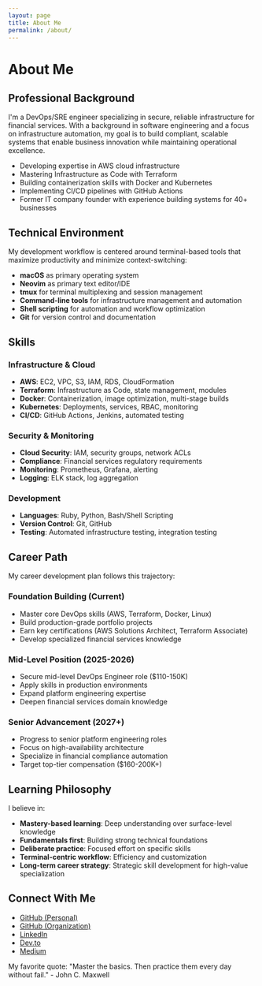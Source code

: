 ```yaml
---
layout: page
title: About Me
permalink: /about/
---
```


# About Me

<div class="content-section with-divider">
  <h2>Professional Background</h2>
  <p class="page-intro">
    I'm a DevOps/SRE engineer specializing in secure, reliable infrastructure for financial services. With a background in software engineering and a focus on infrastructure automation, my goal is to build compliant, scalable systems that enable business innovation while maintaining operational excellence.
  </p>

  <ul>
    <li>Developing expertise in AWS cloud infrastructure</li>
    <li>Mastering Infrastructure as Code with Terraform</li>
    <li>Building containerization skills with Docker and Kubernetes</li>
    <li>Implementing CI/CD pipelines with GitHub Actions</li>
    <li>Former IT company founder with experience building systems for 40+ businesses</li>
  </ul>
</div>

<div class="content-section with-divider">
  <h2>Technical Environment</h2>
  <p>My development workflow is centered around terminal-based tools that maximize productivity and minimize context-switching:</p>
  <ul>
    <li><strong>macOS</strong> as primary operating system</li>
    <li><strong>Neovim</strong> as primary text editor/IDE</li>
    <li><strong>tmux</strong> for terminal multiplexing and session management</li>
    <li><strong>Command-line tools</strong> for infrastructure management and automation</li>
    <li><strong>Shell scripting</strong> for automation and workflow optimization</li>
    <li><strong>Git</strong> for version control and documentation</li>
  </ul>
</div>

<div class="content-section with-divider">
  <h2>Skills</h2>
  
  <div class="skill-category with-divider">
    <h3>Infrastructure & Cloud</h3>
    <ul>
      <li><strong>AWS</strong>: EC2, VPC, S3, IAM, RDS, CloudFormation</li>
      <li><strong>Terraform</strong>: Infrastructure as Code, state management, modules</li>
      <li><strong>Docker</strong>: Containerization, image optimization, multi-stage builds</li>
      <li><strong>Kubernetes</strong>: Deployments, services, RBAC, monitoring</li>
      <li><strong>CI/CD</strong>: GitHub Actions, Jenkins, automated testing</li>
    </ul>
  </div>

  <div class="skill-category with-divider">
    <h3>Security & Monitoring</h3>
    <ul>
      <li><strong>Cloud Security</strong>: IAM, security groups, network ACLs</li>
      <li><strong>Compliance</strong>: Financial services regulatory requirements</li>
      <li><strong>Monitoring</strong>: Prometheus, Grafana, alerting</li>
      <li><strong>Logging</strong>: ELK stack, log aggregation</li>
    </ul>
  </div>

  <div class="skill-category">
    <h3>Development</h3>
    <ul>
      <li><strong>Languages</strong>: Ruby, Python, Bash/Shell Scripting</li>
      <li><strong>Version Control</strong>: Git, GitHub</li>
      <li><strong>Testing</strong>: Automated infrastructure testing, integration testing</li>
    </ul>
  </div>
</div>

<div class="content-section with-divider">
  <h2>Career Path</h2>
  <p>My career development plan follows this trajectory:</p>

  <div class="career-stage">
    <h3>Foundation Building (Current)</h3>
    <ul>
      <li>Master core DevOps skills (AWS, Terraform, Docker, Linux)</li>
      <li>Build production-grade portfolio projects</li>
      <li>Earn key certifications (AWS Solutions Architect, Terraform Associate)</li>
      <li>Develop specialized financial services knowledge</li>
    </ul>
  </div>

  <div class="career-stage">
    <h3>Mid-Level Position (2025-2026)</h3>
    <ul>
      <li>Secure mid-level DevOps Engineer role ($110-150K)</li>
      <li>Apply skills in production environments</li>
      <li>Expand platform engineering expertise</li>
      <li>Deepen financial services domain knowledge</li>
    </ul>
  </div>

  <div class="career-stage">
    <h3>Senior Advancement (2027+)</h3>
    <ul>
      <li>Progress to senior platform engineering roles</li>
      <li>Focus on high-availability architecture</li>
      <li>Specialize in financial compliance automation</li>
      <li>Target top-tier compensation ($160-200K+)</li>
    </ul>
  </div>
</div>

<div class="content-section with-divider">
  <h2>Learning Philosophy</h2>
  <p>I believe in:</p>
  <ul>
    <li><strong>Mastery-based learning</strong>: Deep understanding over surface-level knowledge</li>
    <li><strong>Fundamentals first</strong>: Building strong technical foundations</li>
    <li><strong>Deliberate practice</strong>: Focused effort on specific skills</li>
    <li><strong>Terminal-centric workflow</strong>: Efficiency and customization</li>
    <li><strong>Long-term career strategy</strong>: Strategic skill development for high-value specialization</li>
  </ul>
</div>

<div class="content-section">
  <h2>Connect With Me</h2>
  <ul class="connect-list">
    <li><a href="https://github.com/JoshuaMichaelHall">GitHub (Personal)</a></li>
    <li><a href="https://github.com/JoshuaMichaelHall-Tech">GitHub (Organization)</a></li>
    <li><a href="https://linkedin.com/in/joshuamichaelhall">LinkedIn</a></li>
    <li><a href="https://dev.to/joshuamichaelhall">Dev.to</a></li>
    <li><a href="https://medium.com/@joshuamichaelhall">Medium</a></li>
  </ul>
  
  <div class="quote">
    <p>My favorite quote: "Master the basics. Then practice them every day without fail." - John C. Maxwell</p>
  </div>
</div>